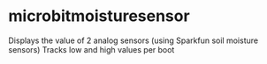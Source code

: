 # microbitmoisturesensor
Displays the value of 2 analog sensors (using Sparkfun soil moisture sensors)
Tracks low and high values per boot

